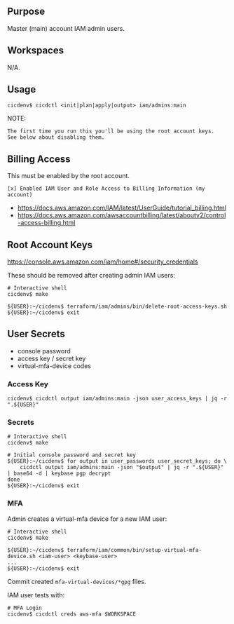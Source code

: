 ## Purpose
Master (main) account IAM admin users.

## Workspaces
N/A.

## Usage
```
cicdenv$ cicdctl <init|plan|apply|output> iam/admins:main
```

NOTE:
```
The first time you run this you'll be using the root account keys.
See below about disabling them.
```

## Billing Access
This must be enabled by the root account.

```
[x] Enabled IAM User and Role Access to Billing Information (my account)
```
* https://docs.aws.amazon.com/IAM/latest/UserGuide/tutorial_billing.html
* https://docs.aws.amazon.com/awsaccountbilling/latest/aboutv2/control-access-billing.html

## Root Account Keys
https://console.aws.amazon.com/iam/home#/security_credentials

These should be removed after creating admin IAM users:
```
# Interactive shell
cicdenv$ make

${USER}:~/cicdenv$ terraform/iam/admins/bin/delete-root-access-keys.sh
${USER}:~/cicdenv$ exit
```

## User Secrets
* console password
* access key / secret key
* virtual-mfa-device codes

### Access Key
```
cicdenv$ cicdctl output iam/admins:main -json user_access_keys | jq -r ".${USER}"
```

### Secrets
```
# Interactive shell
cicdenv$ make

# Initial console password and secret key
${USER}:~/cicdenv$ for output in user_passwords user_secret_keys; do \
    cicdctl output iam/admins:main -json "$output" | jq -r ".${USER}" | base64 -d | keybase pgp decrypt
done
${USER}:~/cicdenv$ exit
```

### MFA
Admin creates a virtual-mfa device for a new IAM user:
```
# Interactive shell
cicdenv$ make

${USER}:~/cicdenv$ terraform/iam/common/bin/setup-virtual-mfa-device.sh <iam-user> <keybase-user>
...
${USER}:~/cicdenv$ exit
```
Commit created `mfa-virtual-devices/*gpg` files.

IAM user tests with:
```
# MFA Login
cicdenv$ cicdctl creds aws-mfa $WORKSPACE
```
